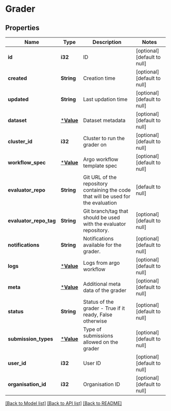 # Grader

## Properties
Name | Type | Description | Notes
------------ | ------------- | ------------- | -------------
**id** | **i32** | ID | [optional] [default to null]
**created** | **String** | Creation time | [optional] [default to null]
**updated** | **String** | Last updation time | [optional] [default to null]
**dataset** | [***Value**](Value.md) | Dataset metadata | [optional] [default to null]
**cluster_id** | **i32** | Cluster to run the grader on | [optional] [default to null]
**workflow_spec** | [***Value**](Value.md) | Argo workflow template spec | [optional] [default to null]
**evaluator_repo** | **String** | Git URL of the repository containing the code that will be used for the evaluation | [default to null]
**evaluator_repo_tag** | **String** | Git branch/tag that should be used with the evaluator repository. | [optional] [default to null]
**notifications** | **String** | Notifications available for the grader. | [optional] [default to null]
**logs** | [***Value**](Value.md) | Logs from argo workflow | [optional] [default to null]
**meta** | [***Value**](Value.md) | Additional meta data of the grader | [optional] [default to null]
**status** | **String** | Status of the grader - True if it ready, False otherwise | [optional] [default to null]
**submission_types** | [***Value**](Value.md) | Type of submissions allowed on the grader | [optional] [default to null]
**user_id** | **i32** | User ID | [optional] [default to null]
**organisation_id** | **i32** | Organisation ID | [optional] [default to null]

[[Back to Model list]](../README.md#documentation-for-models) [[Back to API list]](../README.md#documentation-for-api-endpoints) [[Back to README]](../README.md)



